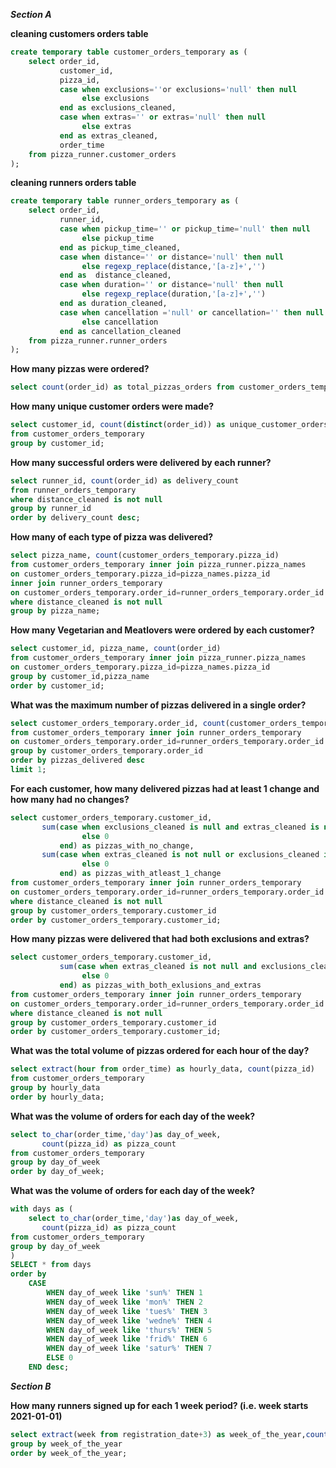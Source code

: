 ***Section A***

**cleaning customers orders table**
```sql
create temporary table customer_orders_temporary as (
	select order_id,
		   customer_id,
		   pizza_id,
		   case when exclusions=''or exclusions='null' then null
				else exclusions
		   end as exclusions_cleaned,
		   case when extras='' or extras='null' then null
				else extras
		   end as extras_cleaned,
		   order_time
	from pizza_runner.customer_orders
);
```
**cleaning runners orders table**
```sql
create temporary table runner_orders_temporary as (
	select order_id,
		   runner_id,
		   case when pickup_time='' or pickup_time='null' then null
		   		else pickup_time
		   end as pickup_time_cleaned,
		   case when distance='' or distance='null' then null
				else regexp_replace(distance,'[a-z]+','')
		   end as  distance_cleaned,
		   case when duration='' or distance='null' then null
				else regexp_replace(duration,'[a-z]+','')
		   end as duration_cleaned,
		   case when cancellation ='null' or cancellation='' then null
				else cancellation
		   end as cancellation_cleaned
	from pizza_runner.runner_orders
);
```
**How many pizzas were ordered?**
```sql
select count(order_id) as total_pizzas_orders from customer_orders_temporary;
```
**How many unique customer orders were made?**
```sql
select customer_id, count(distinct(order_id)) as unique_customer_orders 
from customer_orders_temporary
group by customer_id;
```
**How many successful orders were delivered by each runner?**
```sql
select runner_id, count(order_id) as delivery_count
from runner_orders_temporary
where distance_cleaned is not null
group by runner_id
order by delivery_count desc;
```
**How many of each type of pizza was delivered?**
```sql
select pizza_name, count(customer_orders_temporary.pizza_id)
from customer_orders_temporary inner join pizza_runner.pizza_names
on customer_orders_temporary.pizza_id=pizza_names.pizza_id
inner join runner_orders_temporary
on customer_orders_temporary.order_id=runner_orders_temporary.order_id
where distance_cleaned is not null
group by pizza_name;
```
**How many Vegetarian and Meatlovers were ordered by each customer?**
```sql
select customer_id, pizza_name, count(order_id)
from customer_orders_temporary inner join pizza_runner.pizza_names
on customer_orders_temporary.pizza_id=pizza_names.pizza_id
group by customer_id,pizza_name
order by customer_id;
```
**What was the maximum number of pizzas delivered in a single order?**
```sql
select customer_orders_temporary.order_id, count(customer_orders_temporary.pizza_id) as pizzas_delivered
from customer_orders_temporary inner join runner_orders_temporary 
on customer_orders_temporary.order_id=runner_orders_temporary.order_id
group by customer_orders_temporary.order_id
order by pizzas_delivered desc
limit 1;
```
**For each customer, how many delivered pizzas had at least 1 change and how many had no changes?**
```sql
select customer_orders_temporary.customer_id,
	   sum(case when exclusions_cleaned is null and extras_cleaned is null then 1
		  		else 0
		   end) as pizzas_with_no_change,
	   sum(case when extras_cleaned is not null or exclusions_cleaned is not null then 1
		  		else 0
		   end) as pizzas_with_atleast_1_change
from customer_orders_temporary inner join runner_orders_temporary
on customer_orders_temporary.order_id=runner_orders_temporary.order_id
where distance_cleaned is not null
group by customer_orders_temporary.customer_id
order by customer_orders_temporary.customer_id;
```
**How many pizzas were delivered that had both exclusions and extras?**
```sql
select customer_orders_temporary.customer_id,
		   sum(case when extras_cleaned is not null and exclusions_cleaned is not null then 1
		  		else 0
		   end) as pizzas_with_both_exlusions_and_extras
from customer_orders_temporary inner join runner_orders_temporary
on customer_orders_temporary.order_id=runner_orders_temporary.order_id
where distance_cleaned is not null
group by customer_orders_temporary.customer_id
order by customer_orders_temporary.customer_id;
```
**What was the total volume of pizzas ordered for each hour of the day?**
```sql
select extract(hour from order_time) as hourly_data, count(pizza_id)
from customer_orders_temporary
group by hourly_data
order by hourly_data;
```
**What was the volume of orders for each day of the week?**
```sql
select to_char(order_time,'day')as day_of_week,
	   count(pizza_id) as pizza_count
from customer_orders_temporary
group by day_of_week
order by day_of_week;
```
**What was the volume of orders for each day of the week?**
```sql
with days as (
	select to_char(order_time,'day')as day_of_week,
	   count(pizza_id) as pizza_count
from customer_orders_temporary
group by day_of_week
)
SELECT * from days
order by
    CASE
        WHEN day_of_week like 'sun%' THEN 1
        WHEN day_of_week like 'mon%' THEN 2
        WHEN day_of_week like 'tues%' THEN 3
        WHEN day_of_week like 'wedne%' THEN 4
        WHEN day_of_week like 'thurs%' THEN 5
        WHEN day_of_week like 'frid%' THEN 6
        WHEN day_of_week like 'satur%' THEN 7
        ELSE 0
    END desc;
```
***Section B***

**How many runners signed up for each 1 week period? (i.e. week starts 2021-01-01)**
```sql
select extract(week from registration_date+3) as week_of_the_year,count(runner_id) from pizza_runner.runners
group by week_of_the_year
order by week_of_the_year;
```

